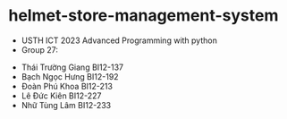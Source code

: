 # helmet-store-management-system
- USTH ICT 2023 Advanced Programming with python 
- Group 27:
+ Thái Trường Giang BI12-137
+ Bạch Ngọc Hưng BI12-192
+ Đoàn Phú Khoa BI12-213
+ Lê Đức Kiên BI12-227
+ Nhữ Tùng Lâm BI12-233
